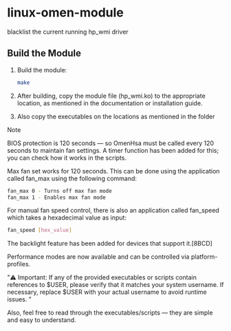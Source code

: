 # linux-omen-module

blacklist the current running hp_wmi driver

## Build the Module

1. Build the module:
   ```bash
   make 
   ```

2. After building, copy the module file (hp_wmi.ko) to the appropriate location, as mentioned in the documentation or installation guide.

3. Also copy the executables on the locations as mentioned in the folder

Note

BIOS protection is 120 seconds — so OmenHsa must be called every 120 seconds to maintain fan settings.
A timer function has been added for this; you can check how it works in the scripts.

Max fan set works for 120 seconds.
This can be done using the application called fan_max using the following command:
```bash
fan_max 0 - Turns off max fan mode
fan_max 1 - Enables max fan mode
```
For manual fan speed control, there is also an application called fan_speed which takes a hexadecimal value as input:

```bash
fan_speed [hex_value]
```

The backlight feature has been added for devices that support it.[8BCD]

Performance modes are now available and can be controlled via platform-profiles.

"⚠️ Important: If any of the provided executables or scripts contain references to $USER, please verify that it matches your system username. If necessary, replace $USER with your actual username to avoid runtime issues. "

Also, feel free to read through the executables/scripts — they are simple and easy to understand.
